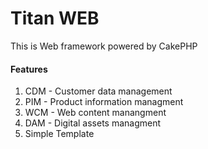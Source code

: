 # Titan WEB #

This is Web framework powered by CakePHP

#### Features

1. CDM - Customer data management
2. PIM - Product information managment
3. WCM - Web content manangment
4. DAM - Digital assets managment
5. Simple Template
    